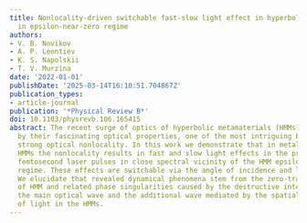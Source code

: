 ```yaml
---
title: Nonlocality-driven switchable fast-slow light effect in hyperbolic metamaterials
  in epsilon-near-zero regime
authors:
- V. B. Novikov
- A. P. Leontiev
- K. S. Napolskii
- T. V. Murzina
date: '2022-01-01'
publishDate: '2025-03-14T16:10:51.704867Z'
publication_types:
- article-journal
publication: '*Physical Review B*'
doi: 10.1103/physrevb.106.165415
abstract: The recent surge of optics of hyperbolic metamaterials (HMMs) has been fueled
  by their fascinating optical properties, one of the most intriguing being their
  strong optical nonlocality. In this work we demonstrate that in metal nanorod-based
  HMMs the nonlocality results in fast and slow light effects in the propagation of
  femtosecond laser pulses in close spectral vicinity of the HMM epsilon-near-zero
  regime. These effects are switchable via the angle of incidence and light wavelength.
  We elucidate that revealed dynamical phenomena stem from the zero-transmission points
  of HMM and related phase singularities caused by the destructive interference of
  the main optical wave and the additional wave mediated by the spatial dispersion
  of light in the HMMs.
---
```

